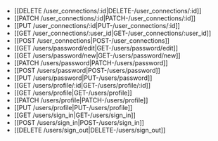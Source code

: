 * [[DELETE /user_connections/:id|DELETE-&#47;user_connections&#47;:id]]
* [[PATCH /user_connections/:id|PATCH-&#47;user_connections&#47;:id]]
* [[PUT /user_connections/:id|PUT-&#47;user_connections&#47;:id]]
* [[GET /user_connections/:user_id|GET-&#47;user_connections&#47;:user_id]]
* [[POST /user_connections|POST-&#47;user_connections]]
* [[GET /users/password/edit|GET-&#47;users&#47;password&#47;edit]]
* [[GET /users/password/new|GET-&#47;users&#47;password&#47;new]]
* [[PATCH /users/password|PATCH-&#47;users&#47;password]]
* [[POST /users/password|POST-&#47;users&#47;password]]
* [[PUT /users/password|PUT-&#47;users&#47;password]]
* [[GET /users/profile/:id|GET-&#47;users&#47;profile&#47;:id]]
* [[GET /users/profile|GET-&#47;users&#47;profile]]
* [[PATCH /users/profile|PATCH-&#47;users&#47;profile]]
* [[PUT /users/profile|PUT-&#47;users&#47;profile]]
* [[GET /users/sign_in|GET-&#47;users&#47;sign_in]]
* [[POST /users/sign_in|POST-&#47;users&#47;sign_in]]
* [[DELETE /users/sign_out|DELETE-&#47;users&#47;sign_out]]